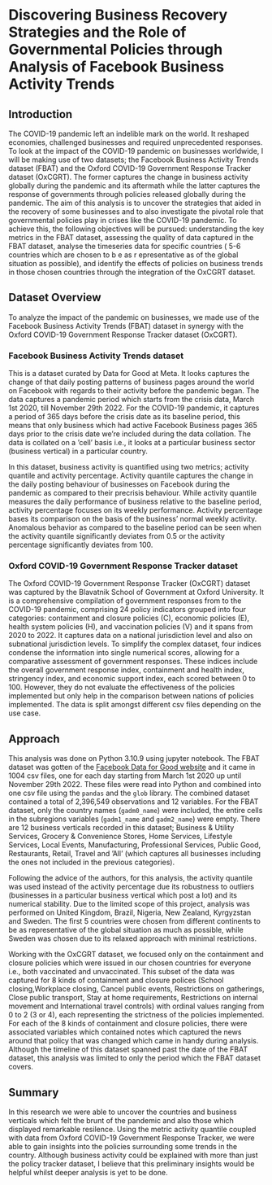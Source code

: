 # Discovering Business Recovery Strategies and the Role of Governmental Policies through Analysis of Facebook Business Activity Trends

## Introduction

The COVID-19 pandemic left an indelible mark on the world. It reshaped economies, challenged
businesses and required unprecedented responses. To look at the impact of the COVID-19 pandemic
on businesses worldwide, I will be making use of two datasets; the Facebook Business Activity
Trends dataset (FBAT) and the Oxford COVID-19 Government Response Tracker dataset
(OxCGRT). The former captures the change in business activity globally during the pandemic
and its aftermath while the latter captures the response of governments through policies released
globally during the pandemic. The aim of this analysis is to uncover the strategies that aided in
the recovery of some businesses and to also investigate the pivotal role that governmental policies
play in crises like the COVID-19 pandemic.
To achieve this, the following objectives will be pursued: understanding the key metrics in the
FBAT dataset, assessing the quality of data captured in the FBAT dataset, analyse the timeseries
data for specific countries ( 5-6 countries which are chosen to b e as r epresentative as of the global
situation as possible), and identify the effects of policies on business trends in those chosen countries
through the integration of the OxCGRT dataset.

## Dataset Overview
To analyze the impact of the pandemic on businesses, we made use of the Facebook Business
Activity Trends (FBAT) dataset in synergy with the Oxford COVID-19 Government Response
Tracker dataset (OxCGRT).
### Facebook Business Activity Trends dataset
This is a dataset curated by Data for Good at Meta. It looks captures the change of that daily
posting patterns of business pages around the world on Facebook with regards to their activity
before the pandemic began. The data captures a pandemic period which starts from the crisis
data, March 1st 2020, till November 29th 2022. For the COVID-19 pandemic, it captures a period
of 365 days before the crisis date as its baseline period, this means that only business which had
active Facebook Business pages 365 days prior to the crisis date we’re included during the data
collation. The data is collated on a ’cell’ basis i.e., it looks at a particular business sector (business
vertical) in a particular country.

In this dataset, business activity is quantified using two metrics; activity quantile and activity
percentage. Activity quantile captures the change in the daily posting behaviour of businesses on
Facebook during the pandemic as compared to their precrisis behaviour. While activity quantile
measures the daily performance of business relative to the baseline period, activity percentage
focuses on its weekly performance. Activity percentage bases its comparison on the basis of the
business’ normal weekly activity. Anomalous behavior as compared to the baseline period can be
seen when the activity quantile significantly deviates from 0.5 or the activity percentage significantly
deviates from 100.
### Oxford COVID-19 Government Response Tracker dataset
The Oxford COVID-19 Government Response Tracker (OxCGRT) dataset was captured by the
Blavatnik School of Government at Oxford University. It is a comprehensive compilation of government
responses from to the COVID-19 pandemic, comprising 24 policy indicators grouped into
four categories: containment and closure policies (C), economic policies (E), health system policies
(H), and vaccination policies (V) and it spans from 2020 to 2022. It captures data on a national
jurisdiction level and also on subnational jurisdiction levels. To simplify the complex dataset,
four indices condense the information into single numerical scores, allowing for a comparative assessment
of government responses. These indices include the overall government response index,
containment and health index, stringency index, and economic support index, each scored between
0 to 100. However, they do not evaluate the effectiveness of the policies implemented but only help
in the comparison between nations of policies implemented. The data is split amongst different
csv files depending on the use case.

## Approach
This analysis was done on Python 3.10.9 using jupyter notebook. The FBAT dataset was gotten
of the [Facebook Data for Good website](https://dataforgood.facebook.com/dfg/tools/business-activity-trends) and it came in 1004 csv files, one for each day starting
from March 1st 2020 up until November 29th 2022. These files were read into Python and
combined into one csv file using the `pandas` and the `glob` library. The combined dataset contained
a total of 2,396,549 observations and 12 variables. For the FBAT dataset, only the country
names (`gadm0_name`) were included, the entire cells in the subregions variables (`gadm1_name`
and `gadm2_name`) were empty. There are 12 business verticals recorded in this dataset; Business
& Utility Services, Grocery & Convenience Stores, Home Services, Lifestyle Services, Local Events,
Manufacturing, Professional Services, Public Good, Restaurants, Retail, Travel and ’All’ (which
captures all businesses including the ones not included in the previous categories).


Following the advice of the authors, for this analysis, the activity quantile was used instead
of the activity percentage due its robustness to outliers (businesses in a particular business vertical
which post a lot) and its numerical stability. Due to the limited scope of this project, analysis was
performed on United Kingdom, Brazil, Nigeria, New Zealand, Kyrgyzstan and Sweden. The first
5 countries were chosen from different continents to be as representative of the global situation as
much as possible, while Sweden was chosen due to its relaxed approach with minimal restrictions.

Working with the OxCGRT dataset, we focused only on the containment and closure policies
which were issued in our chosen countries for everyone i.e., both vaccinated and unvaccinated.
This subset of the data was captured for 8 kinds of containment and closure polices (School
closing,Workplace closing, Cancel public events, Restrictions on gatherings, Close public transport,
Stay at home requirements, Restrictions on internal movement and International travel controls)
with ordinal values ranging from 0 to 2 (3 or 4), each representing the strictness of the policies
implemented. For each of the 8 kinds of containment and closure policies, there were associated
variables which contained notes which captured the news around that policy that was changed
which came in handy during analysis. Although the timeline of this dataset spanned past the date
of the FBAT dataset, this analysis was limited to only the period which the FBAT dataset covers.

## Summary
In this research we were able to uncover the countries and business verticals which felt the brunt
of the pandemic and also those which displayed remarkable resilence. Using the metric activity
quantile coupled with data from Oxford COVID-19 Government Response Tracker, we were able to
gain insights into the policies surrounding some trends in the country. Although business activity
could be explained with more than just the policy tracker dataset, I believe that this preliminary
insights would be helpful whilst deeper analysis is yet to be done.